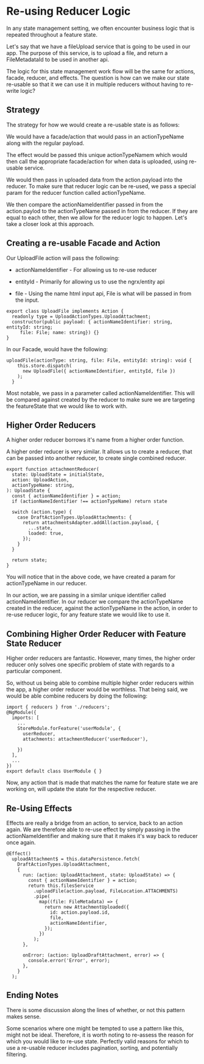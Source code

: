  Re-using Reducer Logic 
=======================

In any state management setting, we often encounter business logic that
is repeated throughout a feature state.

Let's say that we have a fileUpload service that is going to be used in
our app. The purpose of this service, is to upload a file, and return a
FileMetadataId to be used in another api.

The logic for this state management work flow will be the same for
actions, facade, reducer, and effects. The question is how can we make
our state re-usable so that it we can use it in multiple reducers
without having to re-write logic?

 Strategy 
---------

The strategy for how we would create a re-usable state is as follows:

We would have a facade/action that would pass in an actionTypeName along
with the regular payload.

The effect would be passed this unique actionTypeNamem which would then
call the appropriate facade/action for when data is uploaded, using
re-usable service.

We would then pass in uploaded data from the action.payload into the
reducer. To make sure that reducer logic can be re-used, we pass a
special param for the reducer function called actionTypeName.

We then compare the actionNameIdentifier passed in from the
action.paylod to the actionTypeName passed in from the reducer. If they
are equal to each other, then we allow for the reducer logic to happen.
Let's take a closer look at this approach.

Creating a re-usable Facade and Action
--------------------------------------

Our UploadFile action will pass the following:

-   actionNameIdentifier - For allowing us to re-use reducer

-   entityId - Primarily for allowing us to use the ngrx/entity api

-   file - Using the name html input api, File is what will be passed in
    from the input.

<!-- -->

    export class UploadFile implements Action {
      readonly type = UploadActionTypes.UploadAttachment;
      constructor(public payload: { actionNameIdentifier: string, entityId: string;
         file: File; name: string}) {}
    }

In our Facade, would have the following:

    uploadFile(actionType: string, file: File, entityId: string): void {
        this.store.dispatch(
          new UploadFile({ actionNameIdentifier, entityId, file })
        );
      }

Most notable, we pass in a parameter called actionNameIdentifier. This
will be compared against created by the reducer to make sure we are
targeting the featureState that we would like to work with.

Higher Order Reducers
---------------------

A higher order reducer borrows it's name from a higher order function.

A higher order reducer is very similar. It allows us to create a
reducer, that can be passed into another reducer, to create single
combined reducer.

    export function attachmentReducer(
      state: UploadState = initialState,
      action: UploadAction,
      actionTypeName: string,
    ): UploadState {
      const { actionNameIdentifier } = action;
      if (actionNameIdentifier !== actionTypeName) return state

      switch (action.type) {
        case DraftActionTypes.UploadAttachments: {
          return attachmentsAdapter.addAll(action.payload, {
            ...state,
            loaded: true,
          });
        }
      }

      return state;
    }

You will notice that in the above code, we have created a param for
actionTypeName in our reducer.

In our action, we are passing in a similar unique identifier called
actionNameIdentifier. In our reducer we compare the actionTypeName
created in the reducer, against the actionTypeName in the action, in
order to re-use reducer logic, for any feature state we would like to
use it.

Combining Higher Order Reducer with Feature State Reducer 
----------------------------------------------------------

Higher order reducers are fantastic. However, many times, the higher
order reducer only solves one specific problem of state with regards to
a particular component.

So, without us being able to combine multiple higher order reducers
within the app, a higher order reducer would be worthless. That being
said, we would be able combine reducers by doing the following:

    import { reducers } from './reducers';
    @NgModule({
      imports: [
        ...
        StoreModule.forFeature('userModule', {
          userReducer,
          attachments: attachmentReducer('userReducer'),

        })
      ],
      ...
    })
    export default class UserModule { }

Now, any action that is made that matches the name for feature state we
are working on, will update the state for the respective reducer.

Re-Using Effects
----------------

Effects are really a bridge from an action, to service, back to an
action again. We are therefore able to re-use effect by simply passing
in the actionNameIdentifier and making sure that it makes it's way back
to reducer once again.

    @Effect()
      uploadAttachment$ = this.dataPersistence.fetch(
        DraftActionTypes.UploadAttachment,
        {
          run: (action: UploadAttachment, state: UploadState) => {
            const { actionNameIdentifier } = action;
            return this.filesService
              .uploadFile(action.payload, FileLocation.ATTACHMENTS)
              .pipe(
                map((file: FileMetadata) => {
                  return new AttachmentUploaded({
                    id: action.payload.id,
                    file,
                    actionNameIdentifier,
                  });
                })
              );
          },

          onError: (action: UploadDraftAttachment, error) => {
            console.error('Error', error);
          },
        }
      );

 Ending Notes 
-------------

There is some discussion along the lines of whether, or not this pattern
makes sense.

Some scenarios where one might be tempted to use a pattern like this,
might not be ideal. Therefore, it is worth noting to re-assess the
reason for which you would like to re-use state. Perfectly valid reasons
for which to use a re-usable reducer includes pagination, sorting, and
potentially filtering.
